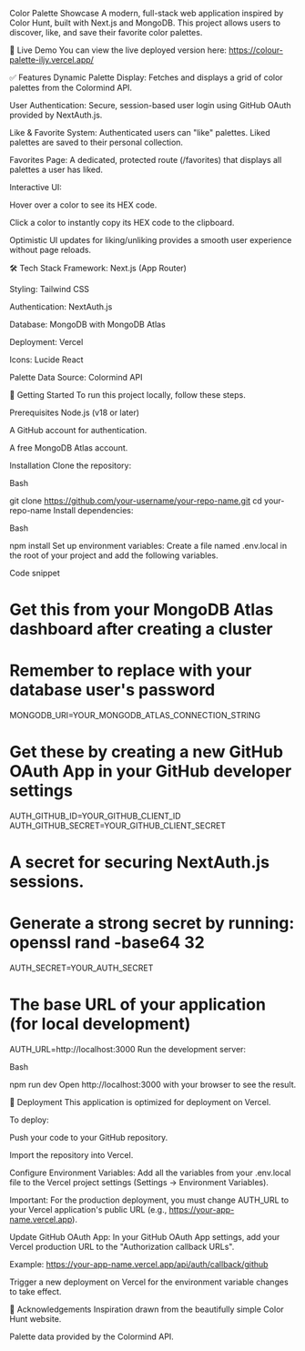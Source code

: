Color Palette Showcase 
A modern, full-stack web application inspired by Color Hunt, built with Next.js and MongoDB. This project allows users to discover, like, and save their favorite color palettes.



🚀 Live Demo
You can view the live deployed version here:
https://colour-palette-iljy.vercel.app/

✅ Features
Dynamic Palette Display: Fetches and displays a grid of color palettes from the Colormind API.

User Authentication: Secure, session-based user login using GitHub OAuth provided by NextAuth.js.

Like & Favorite System: Authenticated users can "like" palettes. Liked palettes are saved to their personal collection.

Favorites Page: A dedicated, protected route (/favorites) that displays all palettes a user has liked.

Interactive UI:

Hover over a color to see its HEX code.

Click a color to instantly copy its HEX code to the clipboard.

Optimistic UI updates for liking/unliking provides a smooth user experience without page reloads.

🛠️ Tech Stack
Framework: Next.js (App Router)

Styling: Tailwind CSS

Authentication: NextAuth.js

Database: MongoDB with MongoDB Atlas

Deployment: Vercel

Icons: Lucide React

Palette Data Source: Colormind API

🏁 Getting Started
To run this project locally, follow these steps.

Prerequisites
Node.js (v18 or later)

A GitHub account for authentication.

A free MongoDB Atlas account.

Installation
Clone the repository:

Bash

git clone https://github.com/your-username/your-repo-name.git
cd your-repo-name
Install dependencies:

Bash

npm install
Set up environment variables:
Create a file named .env.local in the root of your project and add the following variables.

Code snippet

# Get this from your MongoDB Atlas dashboard after creating a cluster
# Remember to replace <password> with your database user's password
MONGODB_URI=YOUR_MONGODB_ATLAS_CONNECTION_STRING

# Get these by creating a new GitHub OAuth App in your GitHub developer settings
AUTH_GITHUB_ID=YOUR_GITHUB_CLIENT_ID
AUTH_GITHUB_SECRET=YOUR_GITHUB_CLIENT_SECRET

# A secret for securing NextAuth.js sessions.
# Generate a strong secret by running: openssl rand -base64 32
AUTH_SECRET=YOUR_AUTH_SECRET

# The base URL of your application (for local development)
AUTH_URL=http://localhost:3000
Run the development server:

Bash

npm run dev
Open http://localhost:3000 with your browser to see the result.

🚀 Deployment
This application is optimized for deployment on Vercel.

To deploy:

Push your code to your GitHub repository.

Import the repository into Vercel.

Configure Environment Variables: Add all the variables from your .env.local file to the Vercel project settings (Settings -> Environment Variables).

Important: For the production deployment, you must change AUTH_URL to your Vercel application's public URL (e.g., https://your-app-name.vercel.app).

Update GitHub OAuth App: In your GitHub OAuth App settings, add your Vercel production URL to the "Authorization callback URLs".

Example: https://your-app-name.vercel.app/api/auth/callback/github

Trigger a new deployment on Vercel for the environment variable changes to take effect.

🙏 Acknowledgements
Inspiration drawn from the beautifully simple Color Hunt website.

Palette data provided by the Colormind API.

